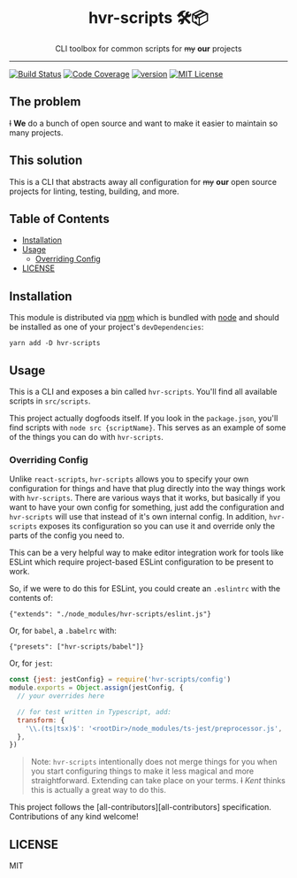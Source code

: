 <div align="center">
<h1>hvr-scripts 🛠📦</h1>

<p>CLI toolbox for common scripts for <del>my</del> <strong>our</strong> projects</p>
</div>

<hr />

[![Build Status][build-badge]][build]
[![Code Coverage][coverage-badge]][coverage]
[![version][version-badge]][package]
[![MIT License][license-badge]][license]

## The problem

~~I~~ **We** do a bunch of open source and want to make it easier to maintain so many
projects.

## This solution

This is a CLI that abstracts away all configuration for ~~my~~ **our** open source projects
for linting, testing, building, and more.

## Table of Contents

<!-- START doctoc generated TOC please keep comment here to allow auto update -->
<!-- DON'T EDIT THIS SECTION, INSTEAD RE-RUN doctoc TO UPDATE -->

- [Installation](#installation)
- [Usage](#usage)
  - [Overriding Config](#overriding-config)
- [LICENSE](#license)

<!-- END doctoc generated TOC please keep comment here to allow auto update -->

## Installation

This module is distributed via [npm][npm] which is bundled with [node][node] and
should be installed as one of your project's `devDependencies`:

```
yarn add -D hvr-scripts
```

## Usage

This is a CLI and exposes a bin called `hvr-scripts`. You'll find all available scripts in `src/scripts`.

This project actually dogfoods itself. If you look in the `package.json`, you'll
find scripts with `node src {scriptName}`. This serves as an example of some
of the things you can do with `hvr-scripts`.

### Overriding Config

Unlike `react-scripts`, `hvr-scripts` allows you to specify your own
configuration for things and have that plug directly into the way things work
with `hvr-scripts`. There are various ways that it works, but basically if you
want to have your own config for something, just add the configuration and
`hvr-scripts` will use that instead of it's own internal config. In addition,
`hvr-scripts` exposes its configuration so you can use it and override only
the parts of the config you need to.

This can be a very helpful way to make editor integration work for tools like
ESLint which require project-based ESLint configuration to be present to work.

So, if we were to do this for ESLint, you could create an `.eslintrc` with the
contents of:

```
{"extends": "./node_modules/hvr-scripts/eslint.js"}
```

Or, for `babel`, a `.babelrc` with:

```
{"presets": ["hvr-scripts/babel"]}
```

Or, for `jest`:

```javascript
const {jest: jestConfig} = require('hvr-scripts/config')
module.exports = Object.assign(jestConfig, {
  // your overrides here

  // for test written in Typescript, add:
  transform: {
    '\\.(ts|tsx)$': '<rootDir>/node_modules/ts-jest/preprocessor.js',
  },
})
```

> Note: `hvr-scripts` intentionally does not merge things for you when you start
> configuring things to make it less magical and more straightforward. Extending
> can take place on your terms. ~~I~~ _Kent_ thinks this is actually a great way to do this.

This project follows the [all-contributors][all-contributors] specification.
Contributions of any kind welcome!

## LICENSE

MIT

[npm]: https://www.npmjs.com/
[node]: https://nodejs.org
[build-badge]: https://img.shields.io/travis/kentcdodds/hvr-scripts.svg?style=flat-square
[build]: https://travis-ci.org/kentcdodds/hvr-scripts
[coverage-badge]: https://img.shields.io/codecov/c/github/kentcdodds/hvr-scripts.svg?style=flat-square
[coverage]: https://codecov.io/github/kentcdodds/hvr-scripts
[version-badge]: https://img.shields.io/npm/v/hvr-scripts.svg?style=flat-square
[package]: https://www.npmjs.com/package/hvr-scripts
[license-badge]: https://img.shields.io/npm/l/hvr-scripts.svg?style=flat-square
[license]: https://github.com/kentcdodds/hvr-scripts/blob/master/LICENSE
